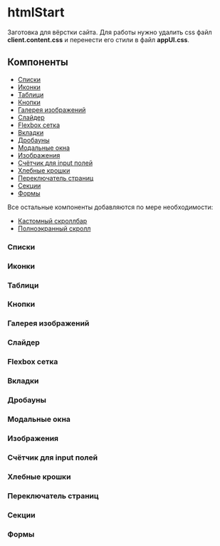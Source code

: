 # htmlStart
Заготовка для вёрстки сайта. Для работы нужно удалить css файл <b>client.content.css</b> и перенести его стили в файл <b>appUI.css</b>.

<h2>Компоненты</h2>

<ul>
<li><a href="#user-content-lists">Списки</a></li>
<li><a href="#user-content-icons">Иконки</a></li>
<li><a href="#user-content-tables">Таблици</a></li>
<li><a href="#user-content-buttons">Кнопки</a></li>
<li><a href="#user-content-imgGalery">Галерея изображений</a></li>
<li><a href="#user-content-sliders">Слайдер</a></li>
<li><a href="#user-content-grid">Flexbox сетка</a></li>
<li><a href="#user-content-tabs">Вкладки</a></li>
<li><a href="#user-content-dropdowns">Дробауны</a></li>
<li><a href="#user-content-modals">Модальные окна</a></li>
<li><a href="#user-content-imgs">Изображения</a></li>
<li><a href="#user-content-counters">Счётчик для input полей</a></li>
<li><a href="#user-content-breadcrumbs">Хлебные крошки</a></li>
<li><a href="#user-content-pager">Переключатель страниц</a></li>
<li><a href="#user-content-sections">Секции</a></li>
<li><a href="#user-content-forms">Формы</a></li>
</ul>

Все остальные компоненты добавляются по мере необходимости:
<ul>
<li><a href="https://github.com/malihu/malihu-custom-scrollbar-plugin">Кастомный скроллбар</a></li>
<li><a href="https://github.com/alvarotrigo/fullPage.js">Полноэкранный скролл</a></li>
</ul>


<h3 id="lists">Списки</h3>
<h3 id="icons">Иконки</h3>
<h3 id="tables">Таблици</h3>
<h3 id="buttons">Кнопки</h3>
<h3 id="imgGalery">Галерея изображений</h3>
<h3 id="sliders">Слайдер</h3>
<h3 id="grid">Flexbox сетка</h3>
<h3 id="tabs">Вкладки</h3>
<h3 id="dropdowns">Дробауны</h3>
<h3 id="modals">Модальные окна</h3>
<h3 id="imgs">Изображения</h3>
<h3 id="counters">Счётчик для input полей</h3>
<h3 id="breadcrumbs">Хлебные крошки</h3>
<h3 id="pager">Переключатель страниц</h3>
<h3 id="sections">Секции</h3>
<h3 id="forms">Формы</h3>
